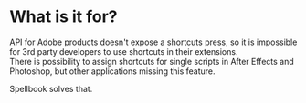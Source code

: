 # What is it for?

API for Adobe products doesn't expose a shortcuts press, so it is impossible for 3rd party developers to use shortcuts in their extensions.\
There is possibility to assign shortcuts for single scripts in After Effects and Photoshop, but other applications missing this feature.

Spellbook solves that.
